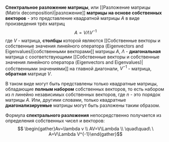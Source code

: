 **Спектральное разложение матрицы**, или [[Разложение матрицы (Matrix decomposition)|разложение]] **матрицы на основе собственных векторов** - это представление квадратной матрицы $A$ в виде произведения трёх матриц$$A=V\Lambda V^{-1}$$где $V$ - матрица, **столбцы** которой являются [[Собственные векторы и собственные значения линейного оператора (Eigenvectors and Eigenvalues)|собственными векторами]] матрицы $A$, $\Lambda$ - **диагональная** матрица с соответствующими [[Собственные векторы и собственные значения линейного оператора (Eigenvectors and Eigenvalues)|собственными значениями]] на главной диагонали, $V^{-1}$ - матрица, **обратная** матрице $V$.

В таком виде могут быть представлены только квадратные матрицы, обладающие **полным набором** собственных векторов, то есть набором из $n$ линейно независимых собственных векторов, где $n$ - это порядок матрицы $A$. Или, другими словами, только квадратные **диагонализируемые** матрицы могут быть разложены таким образом.

Формула **спектрального разложения** непосредственно получается из определения собственных чисел и векторов:$$
\begin{gather}Av=\lambda v \\ AV=V\Lambda \\ \quad\quad\ \ A=V\Lambda V^{-1}\end{gather}$$
